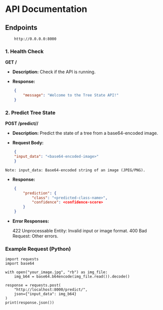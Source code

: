 # API Documentation

## Endpoints
```
    http://0.0.0.0:8000 
```

### 1. Health Check

**GET /**

- **Description:** Check if the API is running.

- **Response:**
```json
    {
        "message": "Welcome to the Tree State API!"
    }
```

### 2. Predict Tree State

**POST /predict//**

- **Description:** Predict the state of a tree from a base64-encoded image.

- **Request Body:**

```json
    {
    "input_data": "<base64-encoded-image>"
    }
```
    Note: input_data: Base64-encoded string of an image (JPEG/PNG).


- **Response:**
```json
    {
        "prediction": {
            "class": "<predicted-class-name>",
            "confidence": <confidence-score>
        }
    }
```

- **Error Responses:**

    422 Unprocessable Entity: Invalid input or image format.
    400 Bad Request: Other errors.

### Example Request (Python)
```
import requests
import base64

with open("your_image.jpg", "rb") as img_file:
    img_b64 = base64.b64encode(img_file.read()).decode()

response = requests.post(
    "http://localhost:8000/predict/",
    json={"input_data": img_b64}
)
print(response.json())
```
